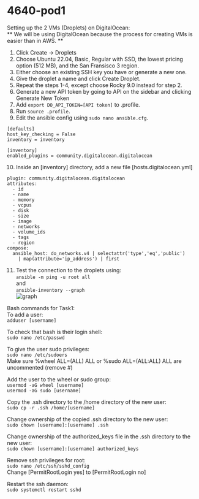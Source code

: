 # 4640-pod1

Setting up the 2 VMs (Droplets) on DigitalOcean:  
** We will be using DigitalOcean because the process for creating VMs is easier than in AWS. **  
1. Click Create -> Droplets  
2. Choose Ubuntu 22.04, Basic, Regular with SSD, the lowest pricing option (512 MB), and the San Fransisco 3 region.  
3. Either choose an existing SSH key you have or generate a new one.  
4. Give the droplet a name and click Create Droplet.  
5. Repeat the steps 1-4, except choose Rocky 9.0 instead for step 2.  
6. Generate a new API token by going to API on the sidebar and clicking Generate New Token  
7. Add ```export DO_API_TOKEN=[API token]``` to .profile.  
8. Run ```source .profile```.  
9. Edit the ansible config using ```sudo nano ansible.cfg```.  
```
[defaults]  
host_key_checking = False  
inventory = inventory

[inventory]
enabled_plugins = community.digitalocean.digitalocean
```

10. Inside an [inventory] directory, add a new file [hosts.digitalocean.yml]  
```
plugin: community.digitalocean.digitalocean
attributes:
  - id
  - name
  - memory
  - vcpus
  - disk
  - size
  - image
  - networks
  - volume_ids
  - tags
  - region
compose:
  ansible_host: do_networks.v4 | selectattr('type','eq','public')
    | map(attribute='ip_address') | first
```

11. Test the connection to the droplets using:  
```ansible -m ping -u root all```  
and  
```ansible-inventory --graph```  
![graph](https://user-images.githubusercontent.com/64290337/198861661-fa0ffa01-0f7a-4bfe-aaa1-e6c1307deeb7.png)

Bash commands for Task1:  
To add a user:  
```adduser [username]```

To check that bash is their login shell:  
```sudo nano /etc/passwd```

To give the user sudo privileges:  
```sudo nano /etc/sudoers```  
Make sure %wheel ALL=(ALL) ALL or %sudo ALL=(ALL:ALL) ALL are uncommented (remove #)

Add the user to the wheel or sudo group:  
```usermod -aG wheel [username]```  
```usermod -aG sudo [username]```

Copy the .ssh directory to the /home directory of the new user:  
```sudo cp -r .ssh /home/[username]```

Change ownership of the copied .ssh directory to the new user:  
```sudo chown [username]:[username] .ssh```

Change ownership of the authorized_keys file in the .ssh directory to the new user:  
```sudo chown [username]:[username] authorized_keys```

Remove ssh privileges for root:  
```sudo nano /etc/ssh/sshd_config```  
Change [PermitRootLogin yes] to [PermitRootLogin no]

Restart the ssh daemon:  
```sudo systemctl restart sshd```

